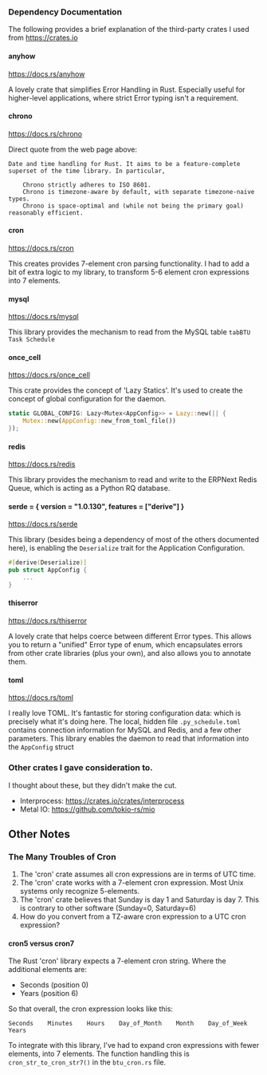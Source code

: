### Dependency Documentation

The following provides a brief explanation of the third-party crates I used from https://crates.io

#### anyhow
https://docs.rs/anyhow

A lovely crate that simplifies Error Handling in Rust.  Especially useful for higher-level applications, where strict Error typing isn't a requirement.


#### chrono
https://docs.rs/chrono

Direct quote from the web page above:
```
Date and time handling for Rust. It aims to be a feature-complete superset of the time library. In particular,

    Chrono strictly adheres to ISO 8601.
    Chrono is timezone-aware by default, with separate timezone-naive types.
    Chrono is space-optimal and (while not being the primary goal) reasonably efficient.
```

#### cron
https://docs.rs/cron

This creates provides 7-element cron parsing functionality.  I had to add a bit of extra logic to my library, to transform 5-6 element cron expressions into 7 elements.


#### mysql
https://docs.rs/mysql

This library provides the mechanism to read from the MySQL table `tabBTU Task Schedule`

#### once_cell
https://docs.rs/once_cell

This crate provides the concept of 'Lazy Statics'.  It's used to create the concept of global configuration for the daemon.

```rust
static GLOBAL_CONFIG: Lazy<Mutex<AppConfig>> = Lazy::new(|| {
    Mutex::new(AppConfig::new_from_toml_file())
});
```

#### redis
https://docs.rs/redis

This library provides the mechanism to read and write to the ERPNext Redis Queue, which is acting as a Python RQ database.


#### serde = { version = "1.0.130", features = ["derive"] }
https://docs.rs/serde

This library (besides being a dependency of most of the others documented here), is enabling the `Deserialize` trait for the Application Configuration.

```rust
#[derive(Deserialize)]
pub struct AppConfig {
	...
}
```

#### thiserror
https://docs.rs/thiserror

A lovely crate that helps coerce between different Error types.  This allows you to return a "unified" Error type of enum, which encapsulates errors from other crate libraries (plus your own), and also allows you to annotate them.

#### toml
https://docs.rs/toml

I really love TOML.  It's fantastic for storing configuration data: which is precisely what it's doing here.
The local, hidden file `.py_schedule.toml` contains connection information for MySQL and Redis, and a few other parameters.
This library enables the daemon to read that information into the `AppConfig` struct

### Other crates I gave consideration to.

I thought about these, but they didn't make the cut.

* Interprocess: https://crates.io/crates/interprocess
* Metal IO:     https://github.com/tokio-rs/mio


## Other Notes

### The Many Troubles of Cron

1. The 'cron' crate assumes all cron expressions are in terms of UTC time.
2. The 'cron' crate works with a 7-element cron expression.  Most Unix systems only recognize 5-elements.
3. The 'cron' crate believes that Sunday is day 1 and Saturday is day 7.  This is contrary to other software (Sunday=0, Saturday=6)
4. How do you convert from a TZ-aware cron expression to a UTC cron expression?

#### cron5 versus cron7

The Rust 'cron' library expects a 7-element cron string.  Where the additional elements are:
* Seconds (position 0)
* Years (position 6)

So that overall, the cron expression looks like this:
```
Seconds    Minutes    Hours    Day_of_Month    Month    Day_of_Week    Years
```

To integrate with this library, I've had to expand cron expressions with fewer elements, into 7 elements.
The function handling this is `cron_str_to_cron_str7()` in the `btu_cron.rs` file.
